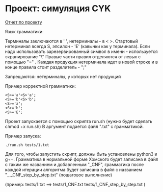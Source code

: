 # Проект: симуляция CYK 

[Отчет по проекту](https://github.com/simkes/fl-2022-hse-win/blob/proj/PROJECT/CYK%20simulation%20report.md)

Язык грамматики:

Терминалы заключаются в '  ', нетерминалы - в < >.
Стартовый нетерминал всегда S, эпсилон - 'E' (кавычки как у терминала). 
Если  надо использовать зарезервированный символ в имени - используется экранирование "\\"
Правые части правил отделяются от левых с помощью "=" .  Каждая продукция нетерминала идет в новой строке и в конце правила стоит разделитель - ";"

Запрещаются: 
нетерминалы, у которых нет продукций 

Пример корректной грамматики: 
```
<S>='a'<S>'a';
<S>='b'<S>'b';
<S>='a';
<S>='b';
<S>='E';
```


Проект запускается с помощью скрипта run.sh (нужно будет сделать chmod +x run.sh) 
В аргумент подается файл ".txt" с грамматикой.

Пример запуска:

``./run.sh tests/1.txt``

Для того, чтобы запустить скрипт, должны быть установлены python3 и g++.
Грамматика в нормальной форме Хомского будет записана в файл с таким же названием и добавленным "\_CNF", грамматика после каждой итерации алгоритма будет записана в файл с названием "...\_CNF\_step\_by\_step.txt" (пошаговое выполнение) 

(пример: tests/1.txt ==> tests/1\_CNF.txt tests/1\_CNF\_step\_by\_step.txt )
